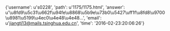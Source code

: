 {'username': u's0228', 'path': u'1175/1175.html', 'answer': u'\u8fd9\u5c31\u662f\u94fe\u8868\u5b9e\u73b0\u5427\uff1f\u8fd8\u9700\u8981\u5199\u4ec0\u4e48\u4e48...', 'email': u'jiangtj13@mails.tsinghua.edu.cn', 'time': '2016-02-23:20:06:26'}